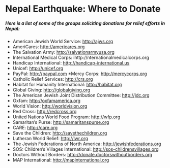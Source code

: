 # Nepal Earthquake: Where to Donate
##### Here is a list of some of the groups soliciting donations for relief efforts in Nepal:

* American Jewish World Service: http://ajws.org
* AmeriCares: http://americares.org
* The Salvation Army: http://salvationarmyusa.org
* International Medical Corps: ihttp://nternationalmedicalcorps.org
* Handicap International: http://handicap-international.us
* Unicef: http://unicef.org
* PayPal: http://paypal.com
*Mercy Corps: http://mercycorps.org
* Catholic Relief Services: http://crs.org
* Habitat for Humanity International: http://habitat.org
* Global Giving: http://globalgiving.org
* The American Jewish Joint Distribution Committee: http://jdc.org
* Oxfam: http://oxfamamerica.org
* World Vision: http://worldvision.org
* Red Cross: http://redcross.org
* United Nations World Food Program: http://wfp.org
* Samaritan’s Purse: http://samaritanspurse.org
* CARE: http://care.org
* Save the Children: http://savethechildren.org
* Lutheran World Relief: http://lwr.org
* The Jewish Federations of North America: http://jewishfederations.org
* SOS: Children’s Villages International: http://sos-childrensvillages.org
* Doctors Without Borders: http://donate.doctorswithoutborders.org
* MAP International: http://mapinternational.org
